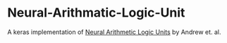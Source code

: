 # Neural-Arithmatic-Logic-Unit
A keras implementation of [Neural Arithmetic Logic Units](https://arxiv.org/pdf/1808.00508.pdf) by Andrew et. al. 
